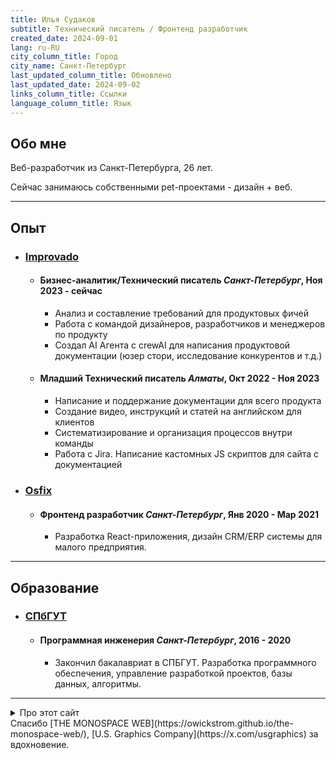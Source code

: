 ```yaml
---
title: Илья Судаков
subtitle: Технический писатель / Фронтенд разработчик
created_date: 2024-09-01
lang: ru-RU
city_column_title: Город
city_name: Санкт-Петербург
last_updated_column_title: Обновлено
last_updated_date: 2024-09-02
links_column_title: Ссылки
language_column_title: Язык
---
```


## Обо мне

Веб-разработчик из Санкт-Петербурга, 26 лет.

Сейчас занимаюсь собственными pet-проектами - дизайн + веб.

---

## Опыт

<section class="experience-list">

- ### [Improvado](https://improvado.io)
  - #### <span>Бизнес-аналитик/Технический писатель</span> <span>_Санкт-Петербург_, Ноя 2023 - сейчас</span>
    - Анализ и составление требований для продуктовых фичей
    - Работа с командой дизайнеров, разработчиков и менеджеров по продукту
    - Создал AI Агента с crewAI для написания продуктовой документации (юзер стори, исследование конкурентов и т.д.)
  - #### <span>Младший Технический писатель</span> <span>_Алматы_, Окт 2022 - Ноя 2023</span>
    - Написание и поддержание документации для всего продукта
    - Создание видео, инструкций и статей на английском для клиентов
    - Систематизирование и организация процессов внутри команды
    - Работа с Jira. Написание кастомных JS скриптов для сайта с документацией
- ### [Osfix](https://osfix.ru)
  - #### <span>Фронтенд разработчик</span> <span>_Санкт-Петербург_, Янв 2020 - Мар 2021</span>
    - Разработка React-приложения, дизайн CRM/ERP системы для малого предприятия.

</section>

---

## Образование

<section class="experience-list">

- ### [СПбГУТ](https://sut.ru)
  - #### <span>Программная инженерия</span> <span>_Санкт-Петербург_, 2016 - 2020</span>
    - Закончил бакалавриат в СПБГУТ. Разработка программного обеспечения, управление разработкой проектов, базы данных, алгоритмы.

</section>

---

<details>
    <summary>Про этот сайт</summary>
    <ul>
        <li>Код: [GitHub](https://github.com/ilyasudakov/monospace)</li>
        <li>[Pandoc CLI](https://github.com/jgm/pandoc) для конвертации Markdown -> HTML</li>
        <li>0 фреймворков для рендеринга страницы, только HTML и CSS</li>
    </ul>
</details>

<footer>
Спасибо [THE MONOSPACE WEB](https://owickstrom.github.io/the-monospace-web/), [U.S. Graphics Company](https://x.com/usgraphics) за вдохновение.
</footer>
